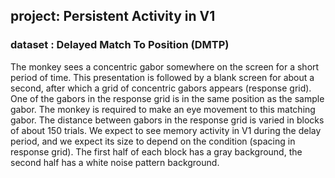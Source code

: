## project: Persistent Activity in V1


### dataset : Delayed Match To Position (DMTP)

The monkey sees a concentric gabor somewhere on the screen for a short period of time. This presentation is followed by a blank screen for about a second, after which a grid of concentric gabors appears (response grid). One of the gabors in the response grid is in the same position as the sample gabor. The monkey is required to make an eye movement to this matching gabor. The distance between gabors in the response grid is varied in blocks of about 150 trials. We expect to see memory activity in V1 during the delay period, and we expect its size to depend on the condition (spacing in response grid). The first half of each block has a gray background, the second half has a white noise pattern background. 
